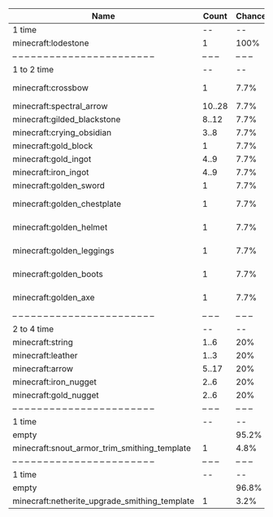| Name                                          | Count  | Chance | Weight | Comment         |
| --------------------------------------------- | ------ | ------ | ------ | --------------- |
| 1 time                                        |     -- |     -- |     -- |                 |
| minecraft:lodestone                           |      1 |   100% |      1 |                 |
| – – – – – – – – – – – – – – – – – – – – – – – | – – –  | – – –  | – – –  | – – – – – – – – |
| 1 to 2 time                                   |     -- |     -- |     -- |                 |
| minecraft:crossbow                            |      1 |   7.7% |   1/13 | enchantments: * |
| minecraft:spectral_arrow                      | 10..28 |   7.7% |   1/13 |                 |
| minecraft:gilded_blackstone                   |  8..12 |   7.7% |   1/13 |                 |
| minecraft:crying_obsidian                     |   3..8 |   7.7% |   1/13 |                 |
| minecraft:gold_block                          |      1 |   7.7% |   1/13 |                 |
| minecraft:gold_ingot                          |   4..9 |   7.7% |   1/13 |                 |
| minecraft:iron_ingot                          |   4..9 |   7.7% |   1/13 |                 |
| minecraft:golden_sword                        |      1 |   7.7% |   1/13 |                 |
| minecraft:golden_chestplate                   |      1 |   7.7% |   1/13 | enchantments: * |
| minecraft:golden_helmet                       |      1 |   7.7% |   1/13 | enchantments: * |
| minecraft:golden_leggings                     |      1 |   7.7% |   1/13 | enchantments: * |
| minecraft:golden_boots                        |      1 |   7.7% |   1/13 | enchantments: * |
| minecraft:golden_axe                          |      1 |   7.7% |   1/13 | enchantments: * |
| – – – – – – – – – – – – – – – – – – – – – – – | – – –  | – – –  | – – –  | – – – – – – – – |
| 2 to 4 time                                   |     -- |     -- |     -- |                 |
| minecraft:string                              |   1..6 |    20% |    1/5 |                 |
| minecraft:leather                             |   1..3 |    20% |    1/5 |                 |
| minecraft:arrow                               |  5..17 |    20% |    1/5 |                 |
| minecraft:iron_nugget                         |   2..6 |    20% |    1/5 |                 |
| minecraft:gold_nugget                         |   2..6 |    20% |    1/5 |                 |
| – – – – – – – – – – – – – – – – – – – – – – – | – – –  | – – –  | – – –  | – – – – – – – – |
| 1 time                                        |     -- |     -- |     -- |                 |
| empty                                         |        |  95.2% |  20/21 |                 |
| minecraft:snout_armor_trim_smithing_template  |      1 |   4.8% |   1/21 |                 |
| – – – – – – – – – – – – – – – – – – – – – – – | – – –  | – – –  | – – –  | – – – – – – – – |
| 1 time                                        |     -- |     -- |     -- |                 |
| empty                                         |        |  96.8% |  30/31 |                 |
| minecraft:netherite_upgrade_smithing_template |      1 |   3.2% |   1/31 |                 |